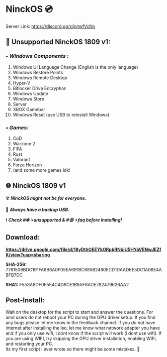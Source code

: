 # **NinckOS** 💿


Server Link: https://discord.gg/c8vtwfVcNn

## **🚫 Unsupported NinckOS 1809 v1:**


 ### ***• Windows Components :***
1. Windows UI Language Change (English is the only language)
2. Windows Restore Points
3. Windows Remote Desktop
4. Hyper-V
5. Bitlocker Drive Encryption
6. Windows Update
7. Windows Store
8. Server
9. XBOX Gamebar
10. Windows Reset (use USB to reinstall Windows)


### ***• Games:***

1. CoD
2. Warzone 2
3. FIFA 
4. Rust
5. Valorant
6. Forza Horizon 
7. (and some more games idk)


## **:globe_with_meridians: __NinckOS 1809 v1__**
:radioactive:   **_NinckOS might not be for everyone._**

:floppy_disk:   **_Always have a backup USB._**

:exclamation:   **_Check #⛔ゝunsupported & #😫ゝfaq before installing!_**

## **Download:**
**https://drive.google.com/file/d/18yDthOEEYkORpbRNbjU5HYaVENwJEZfK/view?usp=sharing**

**SHA-256:**    7761506BDC191FA6B6A0F05EA691BC685B2490ECD1DAAD6E5DC1A08E4ABFB7DC

**SHA1:**        F553A8DF0F5E4C4D9CE1B9AF8ADE782479626AA2

## **__Post-Install:__**
Wait on the desktop for the script to start and answer the questions.
For amd users do not reboot your PC during the GPU driver setup.
If you find any bugs please let me know in the feedback channel. 
If you do not have internet after installing the iso, let me know what network adapter you have and if you only use wifi, i dont know if the script will work (i dont use wifi).
If you are using WIFI, try skipping the GPU driver installation, enabling WIFI, and restarting your PC.  
Its my first script i ever wrote so there might be some mistakes.
🥰

